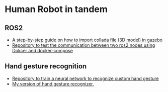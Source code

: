 # Human Robot in tandem

## ROS2
- [A step-by-step guide on how to import collada file (3D model) in gazebo](import_collada_file_in_gazebo.md)
- [Repository to test the communication between two ros2 nodes using Dokcer and docker-compose](https://github.com/jjocram/ros2-nodes-with-docker/blob/master/README.md)

## Hand gesture recognition
- [Repository to train a neural network to recognize custom hand gesture](https://github.com/kinivi/tello-gesture-control)
- [My version of hand gesture recognizer.](https://github.com/jjocram/gesture-recognizer)
